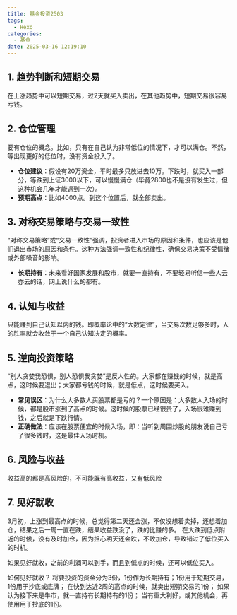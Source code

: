 ```yaml
---
title: 基金投资2503
tags:
  - Hexo
categories:
  - 基金
date: 2025-03-16 12:19:10
---
```


## 1. 趋势判断和短期交易

在上涨趋势中可以短期交易，过2天就买入卖出，在其他趋势中，短期交易很容易亏钱。

## 2. 仓位管理

要有仓位的概念。比如，只有在自己认为非常低位的情况下，才可以满仓。不然，等出现更好的低位时，没有资金投入了。

- **仓位建议**：假设有20万资金，平时最多只放进去10万。下跌时，就买入一部分，等跌到上证3000以下，可以慢慢满仓（毕竟2800也不是没有发生过，但这种机会几年才能遇到一次）。
- **预期高点**：比如4000点。到这个位置后，就全部卖出。

## 3. 对称交易策略与交易一致性

“对称交易策略”或“交易一致性”强调，投资者进入市场的原因和条件，也应该是他们退出市场的原因和条件。这种方法强调一致性和纪律性，确保交易决策不受情绪或外部噪音的影响。

- **长期持有**：未来看好国家发展和股市，就要一直持有，不要轻易听信一些人云亦云的话，网上说什么的都有。

## 4. 认知与收益

只能赚到自己认知以内的钱。即概率论中的“大数定律”，当交易次数足够多时，人的胜率就会收敛于一个自己认知决定的概率。

## 5. 逆向投资策略

“别人贪婪我恐惧，别人恐惧我贪婪”是反人性的。大家都在赚钱的时候，就是高点，这时候要退出；大家都亏钱的时候，就是低点，这时候要买入。

- **常见误区**：为什么大多数人买股票都是亏的？一个原因是：大多数人入场的时候，都是股市涨到了高点的时候。这时候的股票已经很贵了，入场很难赚到钱，之后就是下跌行情。
- **正确做法**：应该在股票便宜的时候入场，即：当听到周围炒股的朋友说自己亏了很多钱时，这是最佳入场时机。
## 6. 风险与收益
收益高的都是高风险的，不可能既有高收益，又有低风险

## 7. 见好就收
3月初，上涨到最高点的时候，总觉得第二天还会涨，不仅没想着卖掉，还想着加仓，结果之后一周一直在跌，结果收益跌没了，跌的比赚的多。
在大跌到低点附近的时候，没有及时加仓，因为担心明天还会跌，不敢加仓，导致错过了低位买入的时机。

如果见好就收，之前的利润可以到手，而且到低点的时候，还可以低位买入。

如何见好就收？
将要投资的资金分为3份，1份作为长期持有；1份用于短期交易，1份用于抄底或底牌；
在快到达近2周的高点的时候，就卖出短期交易的1份；
如果认为接下来是牛市，就一直持有长期持有的1份；
当有重大利好，或其他机会，再使用用于抄底的1份。
